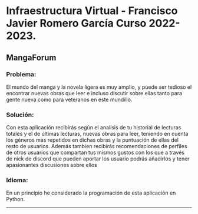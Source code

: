 # Infraestructura Virtual - Francisco Javier Romero García Curso 2022-2023.
## MangaForum

### Problema:

  El mundo del manga y la novela ligera es muy amplio, y puede ser tedioso el encontrar nuevas obras que leer e incluso discutir sobre ellas tanto para gente nueva como para veteranos en este mundillo.
  
### Solución:
  
  Con esta aplicación recibirás según el analísis de tu historial de lecturas totales y el de últimas lecturas, nuevas obras para leer, teniendo en cuenta los géneros mas repetidos en dichas obras y la puntuación de ellas del resto de usuarios. Además tambien recibirás recomendaciones de perfiles  de otros usuarios que compartan tus mismos gustos con los que a través de nick de discord que pueden aportar los usuario podrás añadirlos y tener apasionantes discusiones sobre ellos
  
 ### Idioma: 
  En un principio he considerado la programación de esta aplicación en Python.  
  
  ---
